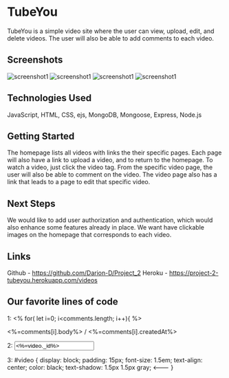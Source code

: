 # TubeYou

 TubeYou is a simple video site where the user can view, upload, edit, and delete videos. The user will also be able to add comments to each video.


## Screenshots

![screenshot1](https://i.ibb.co/HzcYGwh/Screen-Shot-2022-09-03-at-2-01-59-PM.png)
![screenshot1](https://i.ibb.co/TwRpv7h/Screen-Shot-2022-09-03-at-2-01-36-PM.png)
![screenshot1](https://i.ibb.co/8g8yQjR/Screen-Shot-2022-09-03-at-2-02-25-PM.png)
![screenshot1](https://i.ibb.co/0yHgcs7/Screen-Shot-2022-09-03-at-2-02-46-PM.png)

## Technologies Used

 JavaScript, HTML, CSS, ejs, MongoDB, Mongoose, Express, Node.js


## Getting Started

 The homepage lists all videos with links the their specific pages. Each page will also have a link to upload a video, and to return to the homepage. To watch a video, just click the video tag. From the specific video page, the user will also be able to comment on the video. The video page also has a link that leads to a page to edit that specific video.


## Next Steps

 We would like to add user authorization and authentication, which would also enhance some features already in place. We want have clickable images on the homepage that corresponds to each video.


 ## Links
  Github - https://github.com/Darion-D/Project_2
  Heroku - https://project-2-tubeyou.herokuapp.com/videos


  ## Our favorite lines of code

                  
1:     <% for( let i=0; i<comments.length; i++){ %>
         <p id="comment">
          <%=comments[i].body%>   /   <%=comments[i].createdAt%>
        </p>
                           
2:     <input name="video" type="" value="<%=video._id%>"/>

3:        #video {
       display: block;
       padding: 15px;
       font-size: 1.5em;
       text-align: center;
       color: black;
       text-shadow: 1.5px 1.5px gray; <---
       }